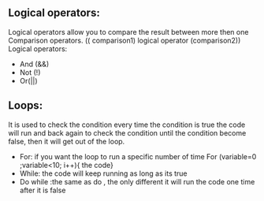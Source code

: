 ## Logical operators:
Logical operators allow you to compare the result between more then one Comparison operators.
(( comparison1) logical operator (comparison2))
Logical operators: 
* And (&&)
* Not (!)
* Or(||)
## Loops:
It is used to check the condition every time the condition is true the code will run and back again to check the condition until the condition become false, then it will get out of the loop.
* For: if you want the loop to run a specific number of time 
For (variable=0 ;variable<10; i++){ the code}
* While: the code will keep running as long as its true
* Do while :the same as do , the only different it will run the code one time after it is false
